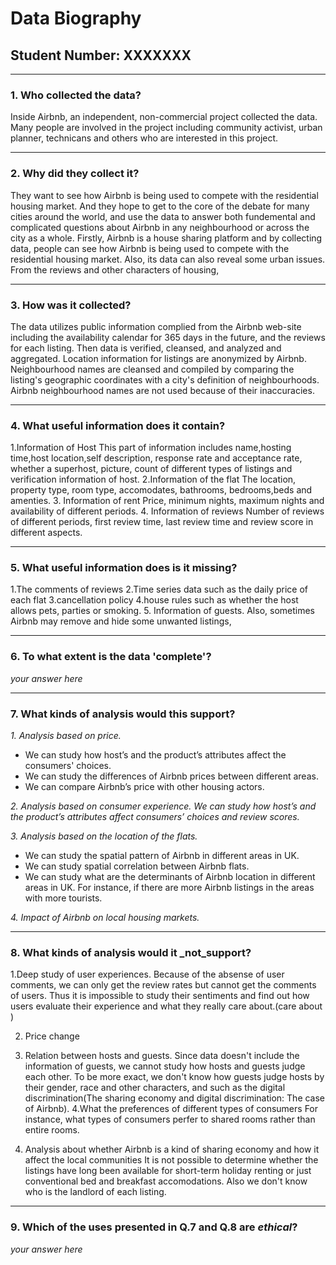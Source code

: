 # Data Biography

## Student Number: XXXXXXX

---

### 1. Who collected the data?

Inside Airbnb, an independent, non-commercial project collected the data. Many people are involved in the project including community activist, urban planner, technicans and others who are interested in this project.

---

### 2. Why did they collect it?

They want to see how Airbnb is being used to compete with the residential housing market. And they hope to get to the core of the debate for many cities around the world, and use the data to answer both fundemental and complicated questions about Airbnb in any neighbourhood or across the city as a whole.
Firstly, Airbnb is a house sharing platform and by collecting data, people can see how Airbnb is being used to compete with the residential housing market.
Also, its data can also reveal some urban issues. From the reviews and other characters of housing, 

---

### 3. How was it collected?

The data utilizes public information complied from the Airbnb web-site including the availability calendar for 365 days in the future, and the reviews for each listing.
Then data is verified, cleansed, and analyzed and aggregated. 
Location information for listings are anonymized by Airbnb. 
Neighbourhood names are cleansed and compiled by comparing the listing's geographic coordinates with a city's definition of neighbourhoods. Airbnb neighbourhood names are not used because of their inaccuracies.

---

### 4. What useful information does it contain?

1.Information of Host
This part of information includes name,hosting time,host location,self description, response rate and acceptance rate, whether a superhost, picture, count of different types of listings and verification information of host. 
2.Information of the flat
The location, property type, room type, accomodates, bathrooms, bedrooms,beds and amenties.
3. Information of rent
Price, minimum nights, maximum nights and availability of different periods.
4. Information of reviews
Number of reviews of different periods, first review time, last review time and review score in different aspects.


---

### 5. What useful information does is it missing?

1.The comments of reviews
2.Time series data such as the daily price of each flat
3.cancellation policy
4.house rules such as whether the host allows pets, parties or smoking.
5. Information of guests.
Also, sometimes Airbnb may remove and hide some unwanted listings, 

---

### 6. To what extent is the data 'complete'?

_your answer here_

---

### 7. What kinds of analysis would this support?

_1. Analysis based on price._
* We can study how host’s and the product’s attributes affect the consumers' choices.
* We can study the differences of Airbnb prices between different areas.
* We can compare Airbnb’s price with other housing actors.

_2. Analysis based on consumer experience. We can study how host’s and the product’s attributes affect consumers’ choices and review scores._

_3. Analysis based on the location of the flats._
* We can study the spatial pattern of Airbnb in different areas in UK.
* We can study spatial correlation between Airbnb flats.
* We can study what are the determinants of Airbnb location in different areas in UK. For instance, if there are more Airbnb listings in the areas with more tourists.

_4. Impact of Airbnb on local housing markets._

---

### 8. What kinds of analysis would it _not_support?

1.Deep study of user experiences. Because of the absense of user comments, we can only get the review rates but cannot get the comments of users. Thus it is impossible to study their sentiments and find out how users evaluate their experience and what they really care about.(care about )

2. Price change
3. Relation between hosts and guests.
Since data doesn't include the information of guests, we cannot study how hosts and guests judge each other. To be more exact, we don't know how guests judge hosts by their gender, race and other characters, and  such as the digital discrimination(The sharing economy and digital discrimination: The case of Airbnb).
4.What the preferences of different types of consumers
For instance, what types of consumers perfer to shared rooms rather than entire rooms.

4. Analysis about whether Airbnb is a kind of sharing economy and how it affect the local communities
It is not possible to determine whether the listings have long been available for short-term holiday renting or just conventional bed and breakfast accomodations. Also we don't know who is the landlord of each listing. 
---

### 9. Which of the uses presented in Q.7 and Q.8 are _ethical_?

_your answer here_




